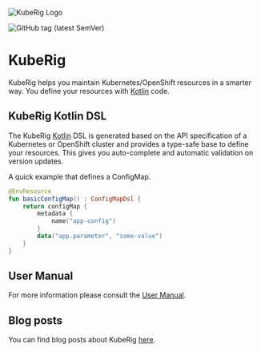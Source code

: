 ![KubeRig Logo](https://github.com/teyckmans/kuberig/blob/master/docs/images/website_logo_transparent_background.png)

![GitHub tag (latest SemVer)](https://img.shields.io/github/tag/teyckmans/kuberig.svg?label=latest%20release)

# KubeRig

KubeRig helps you maintain Kubernetes/OpenShift resources in a smarter way. 
You define your resources with [Kotlin](https://kotlinlang.org/) code.

## KubeRig Kotlin DSL
The KubeRig [Kotlin](https://kotlinlang.org/) DSL is generated based on the API specification of a Kubernetes or OpenShift cluster and provides a type-safe base to define your resources. 
This gives you auto-complete and automatic validation on version updates.

A quick example that defines a ConfigMap.
```kotlin
@EnvResource
fun basicConfigMap() : ConfigMapDsl {
    return configMap {
        metadata {
            name("app-config")
        }
        data("app.parameter", "some-value")
    }
}
```

## User Manual

For more information please consult the [User Manual](https://teyckmans.github.io/kuberig/#/).

## Blog posts

You can find blog posts about KubeRig [here](https://rigel.dev/tag/kuberig/). 
